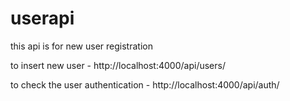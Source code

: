 # userapi

this api is for new user registration 

to insert new user - http://localhost:4000/api/users/

to check the user authentication - http://localhost:4000/api/auth/

